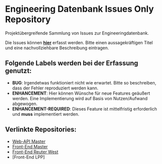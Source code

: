 # Engineering Datenbank Issues Only Repository
Projektübergreifende Sammlung von Issues zur Engineeringdatenbank.

Die Issues können **[hier](https://github.com/ManCon25/EngDbIssuesOnly/issues)** erfasst werden. Bitte einen aussagekräftigen Titel und eine nachvollziehbare Beschreibung eintragen.

## Folgende Labels werden bei der Erfassung genutzt:

- **BUG**: Irgendetwas funktioniert nicht wie erwartet. Bitte so beschreiben, dass der Fehler reproduziert werden kann.
- **ENHANCEMENT**: Hier können Wünsche für neue Features geäußert werden. Eine Implementierung wird auf Basis von Nutzen/Aufwand abgewogen.
- **ENHANCEMENT-REQUIRED**: Dieses Feature ist mittelfristig erforderlich und **muss** implementiert werden.


## Verlinkte Repositories:
- [Web-API Master](https://github.com/ManCon25/EngDbWebAPI)
- [Front-End Master](https://github.com/ManCon25/EngDbMaster)
- [Front-End Reuter West](https://github.com/ManCon25/ProjectReWe)
- [Front-End LPP]
